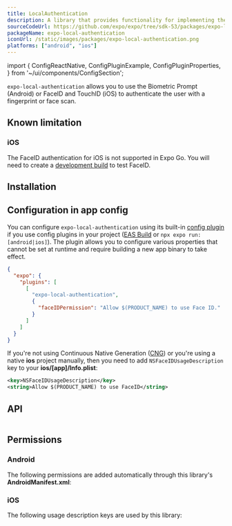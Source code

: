```yaml
---
title: LocalAuthentication
description: A library that provides functionality for implementing the Fingerprint API (Android) or FaceID and TouchID (iOS) to authenticate the user with a face or fingerprint scan.
sourceCodeUrl: https://github.com/expo/expo/tree/sdk-53/packages/expo-local-authentication
packageName: expo-local-authentication
iconUrl: /static/images/packages/expo-local-authentication.png
platforms: ["android", "ios"]
---
```


import {
  ConfigReactNative,
  ConfigPluginExample,
  ConfigPluginProperties,
} from '~/ui/components/ConfigSection';

`expo-local-authentication` allows you to use the Biometric Prompt (Android) or FaceID and TouchID (iOS) to authenticate the user with a fingerprint or face scan.

## Known limitation

### iOS&ensp;

The FaceID authentication for iOS is not supported in Expo Go. You will need to create a [development build](/develop/development-builds/introduction/) to test FaceID.

## Installation

## Configuration in app config

You can configure `expo-local-authentication` using its built-in [config plugin](/config-plugins/introduction/) if you use config plugins in your project ([EAS Build](/build/introduction) or `npx expo run:[android|ios]`). The plugin allows you to configure various properties that cannot be set at runtime and require building a new app binary to take effect.

```json app.json
{
  "expo": {
    "plugins": [
      [
        "expo-local-authentication",
        {
          "faceIDPermission": "Allow $(PRODUCT_NAME) to use Face ID."
        }
      ]
    ]
  }
}
```

If you're not using Continuous Native Generation ([CNG](/workflow/continuous-native-generation/)) or you're using a native **ios** project manually, then you need to add `NSFaceIDUsageDescription` key to your **ios/[app]/Info.plist**:

```xml Info.plist
<key>NSFaceIDUsageDescription</key>
<string>Allow $(PRODUCT_NAME) to use FaceID</string>
```

## API

```js

```

## Permissions

### Android

The following permissions are added automatically through this library's **AndroidManifest.xml**:

### iOS

The following usage description keys are used by this library: